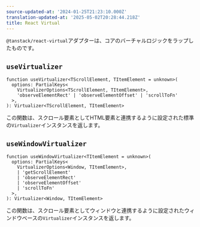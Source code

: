 ```yaml
---
source-updated-at: '2024-01-25T21:23:10.000Z'
translation-updated-at: '2025-05-02T20:28:44.218Z'
title: React Virtual
---
```

`@tanstack/react-virtual`アダプターは、コアのバーチャルロジックをラップしたものです。

## `useVirtualizer`

```tsx
function useVirtualizer<TScrollElement, TItemElement = unknown>(
  options: PartialKeys<
    VirtualizerOptions<TScrollElement, TItemElement>,
    'observeElementRect' | 'observeElementOffset' | 'scrollToFn'
  >,
): Virtualizer<TScrollElement, TItemElement>
```

この関数は、スクロール要素としてHTML要素と連携するように設定された標準の`Virtualizer`インスタンスを返します。

## `useWindowVirtualizer`

```tsx
function useWindowVirtualizer<TItemElement = unknown>(
  options: PartialKeys<
    VirtualizerOptions<Window, TItemElement>,
    | 'getScrollElement'
    | 'observeElementRect'
    | 'observeElementOffset'
    | 'scrollToFn'
  >,
): Virtualizer<Window, TItemElement>
```

この関数は、スクロール要素としてウィンドウと連携するように設定されたウィンドウベースの`Virtualizer`インスタンスを返します。
